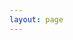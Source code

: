 ```yaml
---
layout: page
---
```



<MindMaster
  src="https://edrawcloudpubliccn.oss-cn-shenzhen.aliyuncs.com/viewer/self/24662951/share/2023-3-4/1677918310/main.svg" />
